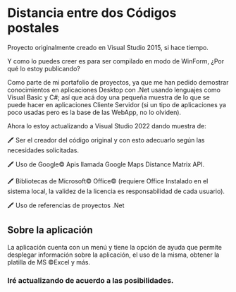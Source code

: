 # Distancia entre dos Códigos postales

Proyecto originalmente creado en Visual Studio 2015, si hace tiempo.

Y como lo puedes creer es para ser compilado en modo de WinForm, ¿Por qué lo estoy publicando?

Como parte de mi portafolio de proyectos, ya que me han pedido demostrar conocimientos en aplicaciones
Desktop con .Net usando lenguajes como Visual Basic y C#; así que acá doy una pequeña muestra de lo que
se puede hacer en aplicaciones Cliente Servidor (si un tipo de aplicaciones ya poco usadas pero es la base de las WebApp, no lo olviden).

Ahora lo estoy actualizando a Visual Studio 2022 dando muestra de:

🖍️ Ser el creador del código original y con esto adecuarlo según las necesidades solicitadas.

🖍️ Uso de Google© Apis llamada Google Maps Distance Matrix API.

🖍️ Bibliotecas de Microsoft© Office© (requiere Office Instalado en el sistema local, la validez de la licencia es responsabilidad de cada usuario).

🖍️ Uso de referencias de proyectos .Net

## Sobre la aplicación

La aplicación cuenta con un menú y tiene la opción de ayuda que permite desplegar información sobre la aplicación, el uso de la misma, obtener la platilla de MS ©Excel y más.


### Iré actualizando de acuerdo a las posibilidades.